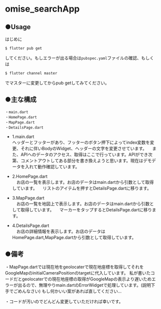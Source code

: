 # omise_searchApp

## ●Usage
はじめに
```
$ flutter pub get
```
してください。もしエラーが出る場合は```pubspec.yaml```ファイルの確認、もしくは
```
$ flutter channel master
```
でマスターに変更してからpub getしてみてください。

## ●主な構成
```
・main.dart
・HomePage.dart
・MapPage.dart
・DetailsPage.dart
```
- 1.main.dart  
  ヘッダーとフッターがあり、フッターのボタン押下によってindex変数を変更、それに伴いBodyのWidget、ヘッダーの文字を変更させています。
　また、APIへのデータのアクセス、取得はここで行っています。APIができ次第、コメントアウトしてある部分を書き換えようと思います。現在はデモデータを入れて動作確認しています。

- 2.HomePage.dart  
　お店の一覧を表示します。お店のデータはmain.dartから引数として取得しています。
　リストのアイテムを押すとDetailsPage.dartに移ります。

- 3.MapPage.dart  
　お店の一覧を地図上で表示します。お店のデータはmain.dartから引数として取得しています。
　マーカーをタップするとDetailsPage.dartに移ります。

- 4.DetailsPage.dart  
　お店の詳細情報を表示します。お店のデータはHomePage.dart,MapPage.dartから引数として取得しています。

## ●備考
・MapPage.dartでは現在地をgeolocaterで現在地座標を取得してそれをGoogleMapのinitialCameraPositionのtargetに代入しています。
私が書いたコードだとgeolocaterでの現在地座標の取得がGoogleMapの表示より遅いためエラーが出るので、無理やりmain.dartのErrorWidgetで処理しています。(説明下手でごめんなさい)
もし何かいい案があれば直してください...

・コードが汚いのでどんどん変更していただければ幸いです。
